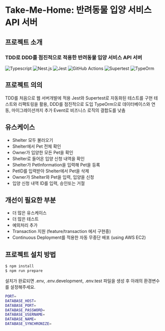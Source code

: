 
# Take-Me-Home: 반려동물 입양 서비스 API 서버

## 프로젝트 소개

### TDD로 DDD를 점진적으로 적용한 반려동물 입양 서비스 API 서버

![Typescript](https://img.shields.io/badge/Typescript-3178C6.svg?&style=for-the-badge&logo=Typescript&logoColor=white)
![Nest.js](https://img.shields.io/badge/NestJS-E0234E.svg?&style=for-the-badge&logo=NestJS&logoColor=white)
![Jest](https://img.shields.io/badge/Jest-C21325.svg?&style=for-the-badge&logo=Jest&logoColor=white)
![GitHub Actions](https://img.shields.io/badge/github%20actions-%232671E5.svg?style=for-the-badge&logo=githubactions&logoColor=white)
![Supertest](https://img.shields.io/badge/Supertest-000000.svg?&style=for-the-badge&logoColor=white)
![TypeOrm](https://img.shields.io/badge/TypeOrm-000000.svg?&style=for-the-badge&logoColor=white)
 
## 프로젝트 의의
TDD를 처음으로 웹 서버개발에 적용
Jest와 Supertest로 자동화된 테스트를 구현
테스트와 리팩토링을 활용, DDD를 점진적으로 도입
TypeOrm으로 데이터베이스와 연동, 마이그레이션까지 추가
Event로 비즈니스 로직의 결합도를 낮춤

## 유스케이스
- Shelter 모두 불러오기
- Shelter에서 Pet 전체 확인
- Owner가 입양한 모든 Pet을 확인
- Shelter로 들어온 입양 신청 내역을 확인
- Shelter가 PetInformation을 입력해 Pet을 등록
- PetID를 입력받아 Shelter에서 Pet을 삭제
- Owner가 Shelter와 Pet을 입력, 입양을 신청
- 입양 신청 내역 ID를 입력, 승인또는 거절

## 개선이 필요한 부분
- 더 많은 유스케이스
- 더 많은 테스트
- 예외처리 추가
- Transaction 지원 (feature/transaction 에서 구현중)
- Continuous Deployment를 적용한 자동 무중단 배포 (using AWS EC2)

## 프로젝트 설치 방법

``` bash
$ npm install
$ npm run prepare
```

설치가 완료되면 .env, .env.development, .env.test 파일을 생성 후 아래의 환경변수를 설정해주세요.

``` bash
PORT=
DATABASE_HOST=
DATABASE_PORT=
DATABASE_PASSWORD=
DATABASE_USERNAME=
DATABASE_NAME=
DATABASE_SYNCHRONIZE=
```

